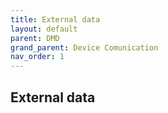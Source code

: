 ```yaml
---
title: External data
layout: default
parent: DMD
grand_parent: Device Comunication
nav_order: 1
---
```

## [](#header-2)External data
